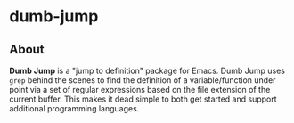 # dumb-jump

## About
**Dumb Jump** is a "jump to definition" package for Emacs. Dumb Jump uses `grep` behind the scenes to find the definition of a variable/function under point via a set of regular expressions based on the file extension of the current buffer. This makes it dead simple to both get started and support additional programming languages.
